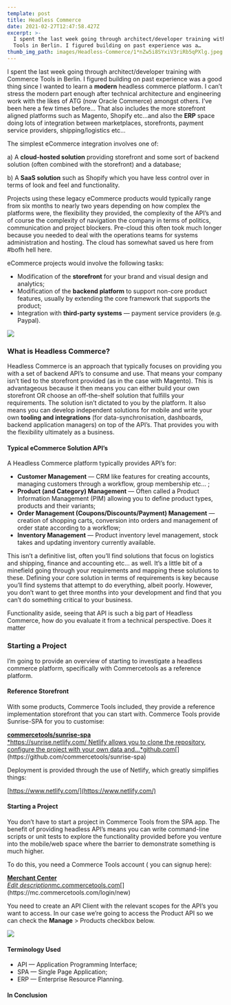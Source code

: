```yaml
---
template: post
title: Headless Commerce
date: 2021-02-27T12:47:58.427Z
excerpt: >-
  I spent the last week going through architect/developer training with Commerce
  Tools in Berlin. I figured building on past experience was a…
thumb_img_path: images/Headless-Commerce/1*nZw5i8SYxiV3riRb5qPXlg.jpeg
---
```

I spent the last week going through architect/developer training with Commerce Tools in Berlin. I figured building on past experience was a good thing since I wanted to learn a **modern** headless commerce platform. I can’t stress the modern part enough after technical architecture and engineering work with the likes of ATG (now Oracle Commerce) amongst others. I’ve been here a few times before... That also includes the more storefront aligned platforms such as Magento, Shopify etc…and also the **ERP** space  doing lots of integration between marketplaces, storefronts, payment service providers, shipping/logistics etc…

The simplest eCommerce integration involves one of:

a) A **cloud-hosted solution** providing storefront and some sort of backend solution (often combined with the storefront) and a database;

b) A **SaaS solution** such as Shopify which you have less control over in terms of look and feel and functionality.

Projects using these legacy eCommerce products would typically range from six months to nearly two years depending on how complex the platforms were, the flexibility they provided, the complexity of the API’s and of course the complexity of navigation the company in terms of politics, communication and project blockers. Pre-cloud this often took much longer because you needed to deal with the operations teams for systems administration and hosting. The cloud has somewhat saved us here from #bofh hell here.

eCommerce projects would involve the following tasks:

*   Modification of the **storefront** for your brand and visual design and analytics;
*   Modification of the **backend platform** to support non-core product features, usually by extending the core framework that supports the product;
*   Integration with **third-party systems** — payment service providers (e.g. Paypal).

![](/images/Headless-Commerce/1*nZw5i8SYxiV3riRb5qPXlg.jpeg)

### What is Headless Commerce?

Headless Commerce is an approach that typically focuses on providing you with a set of backend API’s to consume and use. That means your company isn’t tied to the storefront provided (as in the case with Magento). This is advantageous because it then means you can either build your own storefront OR choose an off-the-shelf solution that fulfills your requirements. The solution isn’t dictated to you by the platform. It also means you can develop independent solutions for mobile and write your own **tooling and integrations** (for data-synchronisation, dashboards, backend application managers) on top of the API’s. That provides you with the flexibility ultimately as a business.

#### Typical eCommerce Solution API’s

A Headless Commerce platform typically provides API’s for:

*   **Customer Management** — CRM like features for creating accounts, managing customers through a workflow, group membership etc… ;
*   **Product (and Category) Management** — Often called a Product Information Management (PIM) allowing you to define product types, products and their variants;
*   **Order Management (Coupons/Discounts/Payment) Management** — creation of shopping carts, conversion into orders and management of order state according to a workflow;
*   **Inventory Management** — Product inventory level management, stock takes and updating inventory currently available.

This isn’t a definitive list, often you’ll find solutions that focus on logistics and shipping, finance and accounting etc… as well. It’s a little bit of a minefield going through your requirements and mapping these solutions to these. Defining your core solution in terms of requirements is key because you’ll find systems that attempt to do everything, albeit poorly. However, you don’t want to get three months into your development and find that you can’t do something critical to your business.

Functionality aside, seeing that API is such a big part of Headless Commerce, how do you evaluate it from a technical perspective. Does it matter

### Starting a Project

I’m going to provide an overview of starting to investigate a headless commerce platform, specifically with Commercetools as a reference platform.

#### Reference Storefront

With some products, Commerce Tools included, they provide a reference implementation storefront that you can start with. Commerce Tools provide Sunrise-SPA for you to customise:

[**commercetools/sunrise-spa**  
*https://sunrise.netlify.com/ Netlify allows you to clone the repository, configure the project with your own data and…*github.com](https://github.com/commercetools/sunrise-spa "https://github.com/commercetools/sunrise-spa")[](https://github.com/commercetools/sunrise-spa)

Deployment is provided through the use of Netlify, which greatly simplifies things:

[https://www.netlify.com/](https://www.netlify.com/)

#### Starting a Project

You don’t have to start a project in Commerce Tools from the SPA app. The benefit of providing headless API’s means you can write command-line scripts or unit tests to explore the functionality provided before you venture into the mobile/web space where the barrier to demonstrate something is much higher.

To do this, you need a Commerce Tools account ( you can signup here):

[**Merchant Center**  
*Edit description*mc.commercetools.com](https://mc.commercetools.com/login/new "https://mc.commercetools.com/login/new")[](https://mc.commercetools.com/login/new)

You need to create an API Client with the relevant scopes for the API’s you want to access. In our case we’re going to access the Product API so we can check the **Manage** > Products checkbox below.

![](/images/Headless-Commerce/1*1c5Hjpp2w2yf8KFYVwQXgQ.png)

  

#### Terminology Used

*   API — Application Programming Interface;
*   SPA — Single Page Application;
*   ERP — Enterprise Resource Planning.

#### In Conclusion
